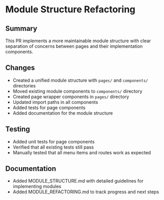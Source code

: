 # Module Structure Refactoring

## Summary
This PR implements a more maintainable module structure with clear separation of concerns between pages and their implementation components.

## Changes
- Created a unified module structure with `pages/` and `components/` directories
- Moved existing module components to `components/` directory
- Created page wrapper components in `pages/` directory
- Updated import paths in all components
- Added tests for page components
- Added documentation for the module structure

## Testing
- Added unit tests for page components
- Verified that all existing tests still pass
- Manually tested that all menu items and routes work as expected

## Documentation
- Added MODULE_STRUCTURE.md with detailed guidelines for implementing modules
- Added MODULE_REFACTORING.md to track progress and next steps